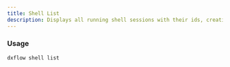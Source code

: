 ```yaml
---
title: Shell List 
description: Displays all running shell sessions with their ids, creation time, and connection status
---
```


### Usage

```bash [Terminal]
dxflow shell list
```

